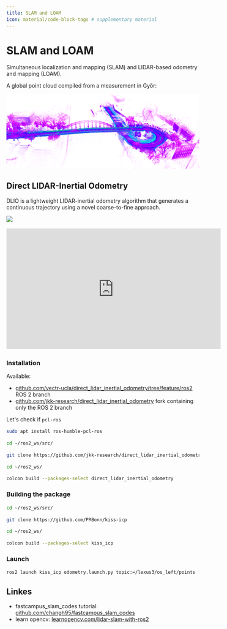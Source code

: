 ```yaml
---
title: SLAM and LOAM
icon: material/code-block-tags # supplementary material
---
```


# SLAM and LOAM

Simultaneous localization and mapping (SLAM) and LIDAR-based odometry and mapping (LOAM).

A global point cloud compiled from a measurement in Győr:

![](kossuthhid01.png)

## Direct LIDAR-Inertial Odometry

DLIO is a lightweight LIDAR-inertial odometry algorithm that generates a continuous trajectory using a novel coarse-to-fine approach.

![](https://raw.githubusercontent.com/vectr-ucla/direct_lidar_inertial_odometry/master/doc/img/dlio.png)

<iframe width="560" height="315" src="https://www.youtube.com/embed/APot6QP_wvg?rel=0?rel=0" title="YouTube video player" frameborder="0" allow="accelerometer; autoplay; clipboard-write; encrypted-media; gyroscope; picture-in-picture; web-share" allowfullscreen></iframe>

### Installation

Available:

- [github.com/vectr-ucla/direct_lidar_inertial_odometry/tree/feature/ros2](https://github.com/vectr-ucla/direct_lidar_inertial_odometry/tree/feature/ros2) ROS 2 branch
- [github.com/jkk-research/direct_lidar_inertial_odometry](https://github.com/jkk-research/direct_lidar_inertial_odometry) fork containing only the ROS 2 branch

Let's check if `pcl-ros`
```bash
sudo apt install ros-humble-pcl-ros
```

```bash
cd ~/ros2_ws/src/
```

```bash
git clone https://github.com/jkk-research/direct_lidar_inertial_odometry
```

```bash
cd ~/ros2_ws/
```

```bash
colcon build --packages-select direct_lidar_inertial_odometry
```
### Building the package 

``` bash
cd ~/ros2_ws/src/
```

``` bash
git clone https://github.com/PRBonn/kiss-icp
```

``` bash
cd ~/ros2_ws/
```

``` bash
colcon build --packages-select kiss_icp
```

### Launch  

``` bash
ros2 launch kiss_icp odometry.launch.py topic:=/lexus3/os_left/points
```

## Linkes
- fastcampus_slam_codes tutorial: [github.com/changh95/fastcampus_slam_codes](https://github.com/changh95/fastcampus_slam_codes/)
- learn opencv: [learnopencv.com/lidar-slam-with-ros2](https://learnopencv.com/lidar-slam-with-ros2/)